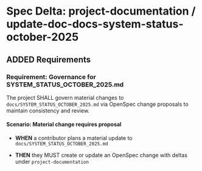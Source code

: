 # Spec Delta: project-documentation / update-doc-docs-system-status-october-2025

## ADDED Requirements

### Requirement: Governance for SYSTEM_STATUS_OCTOBER_2025.md

The project SHALL govern material changes to `docs/SYSTEM_STATUS_OCTOBER_2025.md` via OpenSpec change proposals to maintain consistency and review.

#### Scenario: Material change requires proposal

- **WHEN** a contributor plans a material update to `docs/SYSTEM_STATUS_OCTOBER_2025.md`

- **THEN** they MUST create or update an OpenSpec change with deltas under `project-documentation`

